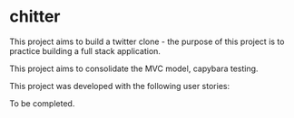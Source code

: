 # chitter

This project aims to build a twitter clone - the purpose of this project is to practice building a full stack application.

This project aims to consolidate the MVC model, capybara testing. 

This project was developed with the following user stories:





To be completed. 
